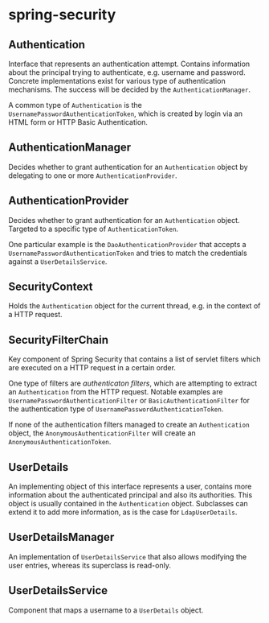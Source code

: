 # spring-security

## Authentication

Interface that represents an authentication attempt. Contains information about the principal trying to authenticate, e.g. username and password. Concrete implementations exist for various type of authentication mechanisms. The success will be decided by the `AuthenticationManager`.

A common type of `Authentication` is the `UsernamePasswordAuthenticationToken`, which is created by login via an HTML form or HTTP Basic Authentication.

## AuthenticationManager

Decides whether to grant authentication for an `Authentication` object by delegating to one or more `AuthenticationProvider`.

## AuthenticationProvider

Decides whether to grant authentication for an `Authentication` object. Targeted to a specific type of `AuthenticationToken`.

One particular example is the `DaoAuthenticationProvider` that accepts a `UsernamePasswordAuthenticationToken` and tries to match the credentials against a `UserDetailsService`.

## SecurityContext

Holds the `Authentication` object for the current thread, e.g. in the context of a HTTP request.

## SecurityFilterChain

Key component of Spring Security that contains a list of servlet filters which are executed on a HTTP request in a certain order.

One type of filters are _authenticaton filters_, which are attempting to extract an `Authentication` from the HTTP request. Notable examples are `UsernamePasswordAuthenticationFilter` or `BasicAuthenticationFilter` for the authentication type of `UsernamePasswordAuthenticationToken`.

If none of the authentication filters managed to create an `Authentication` object, the `AnonymousAuthenticationFilter` will create an `AnonymousAuthenticationToken`.

## UserDetails

An implementing object of this interface represents a user, contains more information about the authenticated principal and also its authorities. This object is usually contained in the `Authentication` object. Subclasses can extend it to add more information, as is the case for `LdapUserDetails`.

## UserDetailsManager

An implementation of `UserDetailsService` that also allows modifying the user entries, whereas its superclass is read-only. 

## UserDetailsService

Component that maps a username to a `UserDetails` object.
